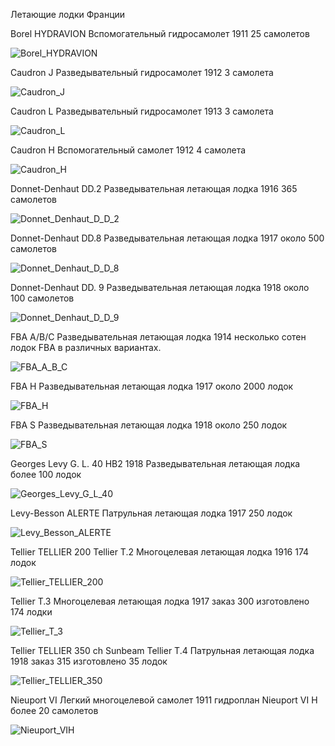 Летающие лодки Франции

Borel HYDRAVION Вспомогательный гидросамолет  1911  25 самолетов

![Borel_HYDRAVION](Borel_HYDRAVION.jpg "Borel HYDRAVION")

Caudron J Разведывательный гидросамолет  1912     3  самолета 

![Caudron_J](Caudron_J.jpg "Caudron J")

Caudron L Разведывательный гидросамолет  1913      3  самолета

![Caudron_L](Caudron_L.jpg "Caudron L")

Caudron H Вспомогательный самолет  1912   4 самолета 

![Caudron_H](Caudron_H.jpg "Caudron H")

Donnet-Denhaut DD.2 Разведывательная летающая лодка  1916  365 самолетов

![Donnet_Denhaut_D_D_2](Donnet_Denhaut_D_D_2.jpg "Donnet Denhaut DD 2")

Donnet-Denhaut DD.8 Разведывательная летающая лодка    1917   около 500 самолетов

![Donnet_Denhaut_D_D_8](Donnet_Denhaut_D_D_8.jpg "Donnet Denhaut DD 8")

Donnet-Denhaut DD. 9  Разведывательная летающая лодка  1918  около 100 самолетов

![Donnet_Denhaut_D_D_9](Donnet_Denhaut_D_D_9.jpg "Donnet Denhaut DD 9")

FBA A/B/C Разведывательная летающая лодка    1914   несколько сотен лодок FBA в различных вариантах. 

![FBA_A_B_C](FBA_A_B_C.jpg "FBA A\B\C")

FBA H Разведывательная летающая лодка  1917   около 2000 лодок

![FBA_H](FBA_H.jpg "FBA H")

FBA S Разведывательная летающая лодка  1918  около 250 лодок

![FBA_S](FBA_S.jpg "FBA S")

Georges Levy G. L. 40 HB2  1918 Разведывательная летающая лодка   более 100 лодок 

![Georges_Levy_G_L_40](Georges_Levy_G_L_40.jpg "Georges Levy GL 40")

Levy-Besson ALERTE Патрульная летающая лодка   1917    250 лодок

![Levy_Besson_ALERTE](Levy_Besson_ALERTE.jpg "Levy Besson ALERTE")

Tellier TELLIER 200 Tellier T.2 Многоцелевая летающая лодка   1916  174 лодок

![Tellier_TELLIER_200](Tellier_TELLIER_200.jpg "Tellier TELLIER 200")

Tellier T.3 Многоцелевая летающая лодка  1917  заказ 300 изготовлено    174 лодки     

![Tellier_T_3](Tellier_T_3.jpg "Tellier T 3")

Tellier TELLIER 350 ch Sunbeam Tellier T.4 Патрульная летающая лодка  1918  заказ 315 изготовлено   35 лодок

![Tellier_TELLIER_350](Tellier_TELLIER_350.jpg "Tellier TELLIER 350")

Nieuport VI Легкий многоцелевой самолет  1911    гидроплан Nieuport VI H более 20 самолетов

![Nieuport_VIH](Nieuport_VIH.jpg "Nieuport VI H")